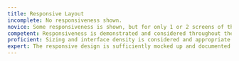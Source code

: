 ```yaml
---
title: Responsive Layout
incomplete: No responsiveness shown.
novice: Some responsiveness is shown, but for only 1 or 2 screens of the design. The layout patterns may be unconventional or impractical for a responsive design.
competent: Responsiveness is demonstrated and considered throughout the design. Attention has been paid to common responsive patterns for content and navigation.
proficient: Sizing and interface density is considered and appropriate across target devices. Feasibility of implementation has been considered or reviewed with a developer.
expert: The responsive design is sufficiently mocked up and documented so that a developer would be able to use what's provided to start building the website/product.
---
```


